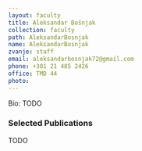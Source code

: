 ```yaml
---
layout: faculty
title: Aleksandar Bošnjak
collection: faculty
path: AleksandarBosnjak
name: AleksandarBosnjak
zvanje: staff
email: aleksandarbosnjak72@gmail.com
phone: +381 21 485 2426
office: TMD 44
photo: 
---
```


Bio: TODO

### Selected Publications

TODO

